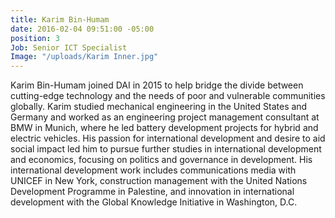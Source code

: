 ```yaml
---
title: Karim Bin-Humam
date: 2016-02-04 09:51:00 -05:00
position: 3
Job: Senior ICT Specialist
Image: "/uploads/Karim Inner.jpg"
---
```


Karim Bin-Humam joined DAI in 2015 to help bridge the divide between cutting-edge technology and the needs of poor and vulnerable communities globally. Karim studied mechanical engineering in the United States and Germany and worked as an engineering project management consultant at BMW in Munich, where he led battery development projects for hybrid and electric vehicles. His passion for international development and desire to aid social impact led him to pursue further studies in international development and economics, focusing on politics and governance in development. His international development work includes communications media with UNICEF in New York, construction management with the United Nations Development Programme in Palestine, and innovation in international development with the Global Knowledge Initiative in Washington, D.C.